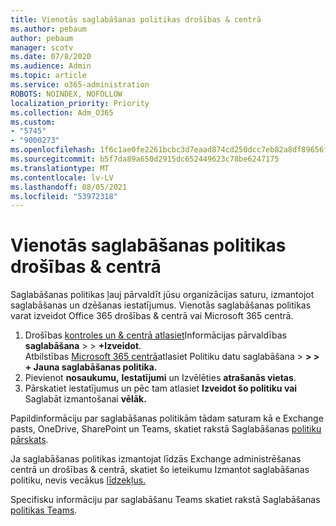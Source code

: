 ```yaml
---
title: Vienotās saglabāšanas politikas drošības & centrā
ms.author: pebaum
author: pebaum
manager: scotv
ms.date: 07/8/2020
ms.audience: Admin
ms.topic: article
ms.service: o365-administration
ROBOTS: NOINDEX, NOFOLLOW
localization_priority: Priority
ms.collection: Adm_O365
ms.custom:
- "5745"
- "9000273"
ms.openlocfilehash: 1f6c1ae0fe2261bcbc3d7eaad874cd250dcc7eb82a8df89656fec9d5e60843ca
ms.sourcegitcommit: b5f7da89a650d2915dc652449623c78be6247175
ms.translationtype: MT
ms.contentlocale: lv-LV
ms.lasthandoff: 08/05/2021
ms.locfileid: "53972318"
---
```

# <a name="unified-retention-policies-in-the-security--compliance-center"></a>Vienotās saglabāšanas politikas drošības & centrā

Saglabāšanas politikas ļauj pārvaldīt jūsu organizācijas saturu, izmantojot saglabāšanas un dzēšanas iestatījumus. Vienotās saglabāšanas politikas varat izveidot Office 365 drošības & centrā vai Microsoft 365 centrā. 

1. Drošības [kontroles un & centrā atlasiet](https://go.microsoft.com/fwlink/p/?linkid=2077143)Informācijas pārvaldības **saglabāšana**  >    >  **+Izveidot**. <br/>
    Atbilstības [Microsoft 365 centrā](https://go.microsoft.com/fwlink/p/?linkid=2077149)atlasiet Politiku datu saglabāšana  >  **> > + Jauna saglabāšanas politika.**
2. Pievienot **nosaukumu,** **Iestatījumi** un Izvēlēties **atrašanās vietas**.
3. Pārskatiet iestatījumus un pēc tam atlasiet **Izveidot šo politiku vai** Saglabāt izmantošanai **vēlāk.**  
      
Papildinformāciju par saglabāšanas politikām tādam saturam kā e Exchange pasts, OneDrive, SharePoint un Teams, skatiet rakstā Saglabāšanas [politiku pārskats](https://go.microsoft.com/fwlink/?linkid=2127785).  
    
Ja saglabāšanas politikas izmantojat līdzās Exchange administrēšanas centrā un drošības & centrā, skatiet šo ieteikumu Izmantot saglabāšanas politiku, nevis vecākus [līdzekļus.](/microsoft-365/compliance/retention-policies#use-a-retention-policy-instead-of-older-features)  
    
Specifisku informāciju par saglabāšanu Teams skatiet rakstā Saglabāšanas [politikas Teams](/microsoftteams/retention-policies).